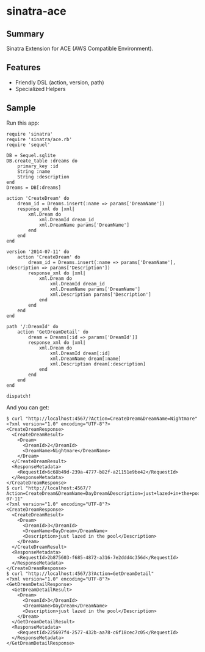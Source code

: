 # sinatra-ace

## Summary

Sinatra Extension for ACE (AWS Compatible Environment).

## Features

* Friendly DSL (action, version, path)
* Specialized Helpers

## Sample

Run this app:

	require 'sinatra'
	require 'sinatra/ace.rb'
	require 'sequel'
	
	DB = Sequel.sqlite
	DB.create_table :dreams do
		primary_key :id
		String :name
		String :description
	end
	Dreams = DB[:dreams]
	
	action 'CreateDream' do
		dream_id = Dreams.insert(:name => params['DreamName'])
		response_xml do |xml|
			xml.Dream do
				xml.DreamId dream_id
				xml.DreamName params['DreamName']
			end
		end
	end
	
	version '2014-07-11' do
		action 'CreateDream' do
			dream_id = Dreams.insert(:name => params['DreamName'], :description => params['Description'])
			response_xml do |xml|
				xml.Dream do
					xml.DreamId dream_id
					xml.DreamName params['DreamName']
					xml.Description params['Description']
				end
			end
		end
	end
	
	path '/:DreamId' do
		action 'GetDreamDetail' do
			dream = Dreams[:id => params['DreamId']]
			response_xml do |xml|
				xml.Dream do
					xml.DreamId dream[:id]
					xml.DreamName dream[:name]
					xml.Description dream[:description]
				end
			end
		end
	end
	
	dispatch!

And you can get:

	$ curl "http://localhost:4567/?Action=CreateDream&DreamName=Nightmare"
	<?xml version="1.0" encoding="UTF-8"?>
	<CreateDreamResponse>
	  <CreateDreamResult>
	    <Dream>
	      <DreamId>2</DreamId>
	      <DreamName>Nightmare</DreamName>
	    </Dream>
	  </CreateDreamResult>
	  <ResponseMetadata>
	    <RequestId>6c68b49d-239a-4777-b82f-a21151e9be42</RequestId>
	  </ResponseMetadata>
	</CreateDreamResponse>
	$ curl "http://localhost:4567/?Action=CreateDream&DreamName=DayDream&Description=just+lazed+in+the+pool&Version=2014-07-11"
	<?xml version="1.0" encoding="UTF-8"?>
	<CreateDreamResponse>
	  <CreateDreamResult>
	    <Dream>
	      <DreamId>3</DreamId>
	      <DreamName>DayDream</DreamName>
	      <Description>just lazed in the pool</Description>
	    </Dream>
	  </CreateDreamResult>
	  <ResponseMetadata>
	    <RequestId>2b875603-f685-4872-a316-7e2ddd4c356d</RequestId>
	  </ResponseMetadata>
	</CreateDreamResponse>
	$ curl "http://localhost:4567/3?Action=GetDreamDetail"
	<?xml version="1.0" encoding="UTF-8"?>
	<GetDreamDetailResponse>
	  <GetDreamDetailResult>
	    <Dream>
	      <DreamId>3</DreamId>
	      <DreamName>DayDream</DreamName>
	      <Description>just lazed in the pool</Description>
	    </Dream>
	  </GetDreamDetailResult>
	  <ResponseMetadata>
	    <RequestId>225697f4-2577-432b-aa78-c6f18cec7c05</RequestId>
	  </ResponseMetadata>
	</GetDreamDetailResponse>
